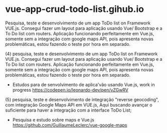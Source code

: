 # vue-app-crud-todo-list.gihub.io

Pesquisa, teste e desenvolvimento de um app ToDo list on Framework VUE.js. 
Consegui fazer um layout para aplicação usando Vue/ Bootstrap e a To Do list com routers. 
Aplicação funcionando perfeitamente em Vue.js, somente sem a integração com google maps API, 
pois apresenta novas problemáticas, estou fazendo o teste por hora em separado.

(4) pesquisa, teste e desenvolvimento de um app ToDo list on Framework VUE.js. Consegui fazer um layout para aplicação usando Vue/ Bootstrap e a To Do list com routers. 
Aplicação funcionando perfeitamente em Vue.js, somente sem a integração com google maps API, 
pois apresenta novas problemáticas, estou fazendo o teste por hora em separado.

 - Estudos para de senvolvimento de aplica'vão usando Vue.js, work in progress https://codepen.io/leonardo-dev/pen/vZGwRV

(5) pesquisa, teste e desenvolvimento de integração "reverse geocoding", com integração Google Maps API em VUE.js, 
Aqui buscando avançar o suficiente para haver a integração com a interface ToDo List; 

- Pesquisa e estudo sobre maps e Vue.js https://github.com/GuillaumeLeclerc/vue-google-maps

